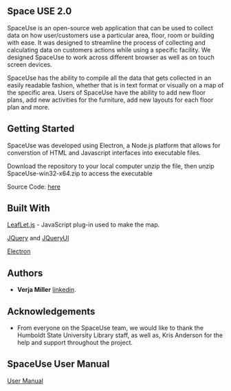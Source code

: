 ## Space USE 2.0
SpaceUse is an open-source web application that can be used to collect data on how user/customers use a particular area, floor, room or building with ease. It was designed to streamline the process of collecting and calculating data on customers actions while using a specific facility. We designed SpaceUse to work across different browser as well as on touch screen devices.

SpaceUse has the ability to compile all the data that gets collected in an easily readable fashion, whether that is in text format or visually on a map of the specific area. Users of SpaceUse have the ability to add new floor plans, add new activities for the furniture, add new layouts for each floor plan and more. 

## Getting Started
SpaceUse was developed using Electron, a Node.js platform that allows for converstion of HTML and Javascript interfaces into executable files.

Download the repository to your local computer unzip the file, then unzip SpaceUse-win32-x64.zip to access the executable


Source Code: [here](https://github.com/Benmoony/SpaceUse2.0)

## Built With
[LeafLet.js](https://leafletjs.com/) - JavaScript plug-in used to make the map.

[JQuery](https://jquery.com/) and [JQueryUI](https://jqueryui.com/)

[Electron](https://www.electronjs.org/)

## Authors
* **Verja Miller** [linkedin](https://www.linkedin.com/in/verjamillerdev/).

## Acknowledgements
* From everyone on the SpaceUse team, we would like to thank the Humboldt State University Library staff, as well as, Kris Anderson for the help and support throughout the project.

## SpaceUse User Manual
[User Manual](https://docs.google.com/document/d/1nmXSrkrQp8cqMIU6R3FIVF3i1BkGdw4GJBkiU_lgpd4/edit?usp=sharing)
